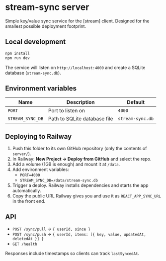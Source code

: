 # stream-sync server

Simple key/value sync service for the [stream] client. Designed for the smallest possible deployment footprint.

## Local development

```bash
npm install
npm run dev
```

The service will listen on `http://localhost:4000` and create a SQLite database (`stream-sync.db`).

## Environment variables

| Name              | Description                                    | Default                |
|-------------------|------------------------------------------------|------------------------|
| `PORT`            | Port to listen on                              | `4000`                 |
| `STREAM_SYNC_DB`  | Path to SQLite database file                   | `stream-sync.db`       |

## Deploying to Railway

1. Push this folder to its own GitHub repository (only the contents of `server/`).
2. In Railway: **New Project → Deploy from GitHub** and select the repo.
3. Add a volume (1GB is enough) and mount it at `/data`.
4. Add environment variables:
   - `PORT=4000`
   - `STREAM_SYNC_DB=/data/stream-sync.db`
5. Trigger a deploy. Railway installs dependencies and starts the app automatically.
6. Copy the public URL Railway gives you and use it as `REACT_APP_SYNC_URL` in the front end.

## API

- `POST /sync/pull` → `{ userId, since }`
- `POST /sync/push` → `{ userId, items: [{ key, value, updatedAt, deletedAt }] }`
- `GET /health`

Responses include timestamps so clients can track `lastSyncedAt`.
